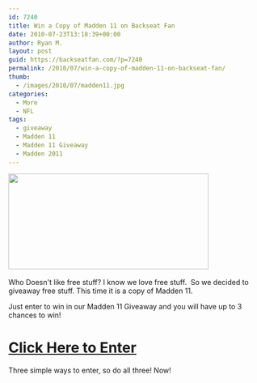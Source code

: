 ```yaml
---
id: 7240
title: Win a Copy of Madden 11 on Backseat Fan
date: 2010-07-23T13:18:39+00:00
author: Ryan M.
layout: post
guid: https://backseatfan.com/?p=7240
permalink: /2010/07/win-a-copy-of-madden-11-on-backseat-fan/
thumb:
  - /images/2010/07/madden11.jpg
categories:
  - More
  - NFL
tags:
  - giveaway
  - Madden 11
  - Madden 11 Giveaway
  - Madden 2011
---
```


<div class="entry">
  <p>
    <img class="size-full wp-image-7161 alignnone" style="border: 0px initial initial;" title="madden11" src="/images/2010/07/madden11.jpg" alt="" width="396" height="189" srcset="/images/2010/07/madden11.jpg 628w, /images/2010/07/madden11-300x143.jpg 300w" sizes="(max-width: 396px) 100vw, 396px" />
  </p>

  <p>
    Who Doesn't like free stuff? I know we love free stuff.  So we decided to giveaway free stuff. This time it is a copy of Madden 11.
  </p>

  <p>
    Just enter to win in our Madden 11 Giveaway and you will have up to 3 chances to win!
  </p>

  <h1>
    <a href="https://backseatfan.com/madden11/">Click Here to Enter</a>
  </h1>

  <p>
    Three simple ways to enter, so do all three! Now!
  </p>

  <p>
    <a href="/images/2010/07/madden11.jpg"><br /> </a>
  </p>
</div>
